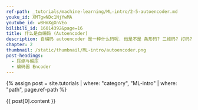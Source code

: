 ```yaml
---
ref-path: _tutorials/machine-learning/ML-intro/2-5-autoencoder.md
youku_id: XMTgwNDc1NjYwMA
youtube_id: w8HmXgXnVEo
bilibili_id: 16014392&page=16
title: 什么是自编码 (Autoencoder)
description: 自编码 autoencoder 是一种什么码呢. 他是不是 条形码? 二维码? 打码? 其中的一种呢? NONONONO. 和他们统统没有关系. 自编码是一种神经网络的形式.如果你一定要把他们扯上关系, 我想也只能这样解释啦.
chapter: 2
thumbnail: /static/thumbnail/ML-intro/autoencoder.png
post-headings:
  - 压缩与解压
  - 编码器 Encoder
---
```


{% assign post = site.tutorials | where: "category", "ML-intro" | where: "path", page.ref-path %}

{{ post[0].content }}
